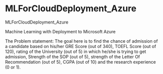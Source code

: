 # MLForCloudDeployment_Azure
MLForCloudDeployment_Azure

Machine Learning with Deployment to Microsoft Azure

The Problem statement: The goal here is to find the chance of admission of a 
candidate based on his/her GRE Score (out of 340), TOEFL Score (out of 120), rating of the University 
(out of 5) in which he/she is trying to get admission, Strength of the SOP (out of 5), strength of the Letter Of 
Recommendation (out of 5), CGPA (out of 10) and the research experience (0 or 1).



